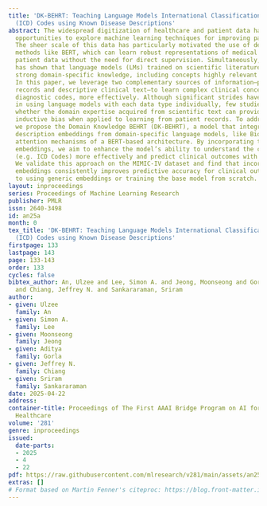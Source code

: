 ```yaml
---
title: 'DK-BEHRT: Teaching Language Models International Classification of Disease
  (ICD) Codes using Known Disease Descriptions'
abstract: The widespread digitization of healthcare and patient data has created new
  opportunities to explore machine learning techniques for improving patient care.
  The sheer scale of this data has particularly motivated the use of deep learning
  methods like BERT, which can learn robust representations of medical concepts from
  patient data without the need for direct supervision. Simultaneously, recent research
  has shown that language models (LMs) trained on scientific literature can capture
  strong domain-specific knowledge, including concepts highly relevant to healthcare.
  In this paper, we leverage two complementary sources of information—patient medical
  records and descriptive clinical text—to learn complex clinical concepts, such as
  diagnostic codes, more effectively. Although significant strides have been made
  in using language models with each data type individually, few studies have explored
  whether the domain expertise acquired from scientific text can provide a beneficial
  inductive bias when applied to learning from patient records. To address this gap,
  we propose the Domain Knowledge BEHRT (DK-BEHRT), a model that integrates disease
  description embeddings from domain-specific language models, like BioGPT, into the
  attention mechanisms of a BERT-based architecture. By incorporating these “knowledge”
  embeddings, we aim to enhance the model’s ability to understand the clinical concept
  (e.g. ICD Codes) more effectively and predict clinical outcomes with higher accuracy.
  We validate this approach on the MIMIC-IV dataset and find that incorporating specialized
  embeddings consistently improves predictive accuracy for clinical outcomes compared
  to using generic embeddings or training the base model from scratch.
layout: inproceedings
series: Proceedings of Machine Learning Research
publisher: PMLR
issn: 2640-3498
id: an25a
month: 0
tex_title: 'DK-BEHRT: Teaching Language Models International Classification of Disease
  (ICD) Codes using Known Disease Descriptions'
firstpage: 133
lastpage: 143
page: 133-143
order: 133
cycles: false
bibtex_author: An, Ulzee and Lee, Simon A. and Jeong, Moonseong and Gorla, Aditya
  and Chiang, Jeffrey N. and Sankararaman, Sriram
author:
- given: Ulzee
  family: An
- given: Simon A.
  family: Lee
- given: Moonseong
  family: Jeong
- given: Aditya
  family: Gorla
- given: Jeffrey N.
  family: Chiang
- given: Sriram
  family: Sankararaman
date: 2025-04-22
address:
container-title: Proceedings of The First AAAI Bridge Program on AI for Medicine and
  Healthcare
volume: '281'
genre: inproceedings
issued:
  date-parts:
  - 2025
  - 4
  - 22
pdf: https://raw.githubusercontent.com/mlresearch/v281/main/assets/an25a/an25a.pdf
extras: []
# Format based on Martin Fenner's citeproc: https://blog.front-matter.io/posts/citeproc-yaml-for-bibliographies/
---
```

